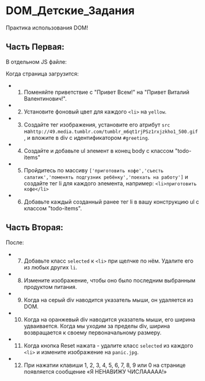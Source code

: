 # DOM_Детские_Задания

Практика использования DOM!

## Часть Первая:

В отдельном JS файле:

Когда страница загрузится:

+ 1. Поменяйте приветствие с "Привет Всем!" на "Привет Виталий Валентинович!".

+ 2. Установите фоновый цвет для каждого `<li>` на `yellow`.

+ 3. Создайте тег изображения, установите его атрибут `src` на`http://49.media.tumblr.com/tumblr_m6qt1rjPSz1rxjzkho1_500.gif`, и вложите в div с идентификатором `#greeting`.

+ 4. Создайте и добавьте ul элемент в конец  body с классом "todo-items"

+ 5. Пройдитесь по массиву `['приготовить кофе','съесть салатик','поменять подгузник ребёнку','поехать на работу']` и создайте тег li для каждого элемента, например: `<li>приготовить кофе</li>`

+ 6. Добавьте каждый созданный ранее тег li в вашу конструкцию ul с классом "todo-items".

## Часть Вторая:

После: 

+ 7. Добавьте класс `selected` к `<li>` при щелчке по нём. Удалите его из любых других `li`.

+ 8. Измените изображение, чтобы оно было последним выбранным продуктом питания.

+ 9. Когда на серый div наводится указатель мыши, он удаляется из DOM. 

+ 10. Когда на оранжевый div наводится указатель мыши, его ширина удваивается. Когда мы уходим за пределы div, ширина возвращается к своему первоначальному размеру.

+ 11. Когда  кнопка Reset нажата - удалите класс `selected` из каждого `<li>` и измените изображение на `panic.jpg`.

+ 12. При нажатии клавиши 1, 2, 3, 4, 5, 6, 7, 8, 9 или 0 на странице появляется сообщение «Я НЕНАВИЖУ ЧИСЛААААА!»
